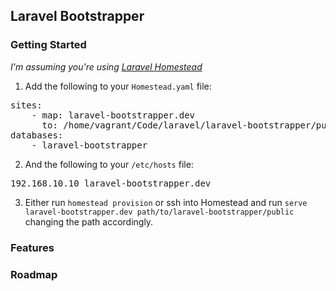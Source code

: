 ## Laravel Bootstrapper

### Getting Started

*I'm assuming you're using [Laravel Homestead](http://laravel.com/docs/5.1/homestead)*

1. Add the following to your `Homestead.yaml` file:

<pre>
sites:
    - map: laravel-bootstrapper.dev
      to: /home/vagrant/Code/laravel/laravel-bootstrapper/public
databases:
    - laravel-bootstrapper
</pre> 

2. And the following to your `/etc/hosts` file:

<pre>
192.168.10.10 laravel-bootstrapper.dev
</pre>

3. Either run `homestead provision` or ssh into Homestead and run `serve laravel-bootstrapper.dev path/to/laravel-bootstrapper/public` changing the path accordingly.

### Features

### Roadmap